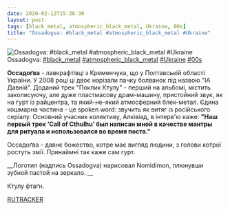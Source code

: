 ```yaml
---
date: 2020-02-12T15:38:30
layout: post
tags: [black_metal, atmospheric_black_metal, Ukraine, 00s]
title: "Ossadogva: #black_metal #atmospheric_black_metal #Ukraine"
---
```

![Ossadogva: #black_metal #atmospheric_black_metal #Ukraine](https://res.cloudinary.com/vast-space-unexplored/image/upload/q_auto,dpr_auto,w_auto/photos/photo_884_12-02-2020_15-38-30.jpg)
Ossadogva: [#black_metal](/tags/#black_metal) [#atmospheric_black_metal](/tags/#atmospheric_black_metal) [#Ukraine](/tags/#Ukraine) [#00s](/tags/#00s)

**Оссадоґва** - лавкрафтівці з Кременчука, що у Полтавській області України. У 2008 році ці двоє нарізали пачку болванок під назвою &quot;ІА Давній&quot;. Доданий трек &quot;Поклик Ктулу&quot; - перший на альбомі, містить заколисуючу, але дуже пластмасову драм-машину, пристойний звук, як на гурт із райцентра, та який-не-який атмосферний блек-метал. Єдина кошмарна частина - це spoken word: звучить як витяг із російського серіалу. Основний учасник колективу, Алківіад, в інтерв&#39;ю каже: __&quot;Наш первый трек ‘Call of Cthulhu’ был написан мной в качестве мантры для ритуала и использовался во время поста.&quot;__

Оссадоґва - давнє божество, котре має вигляд людини, з голови котрої ростуть змії. Принаймні так каже сам гурт.

__Логотип (надпись Ossadogva) нарисовал Nomidimon, плюнувши зубной пастой на зеркало. __

Ктулу фтаґн.

[RUTRACKER](https://rutracker.org/forum/viewtopic.php?t=3411020)